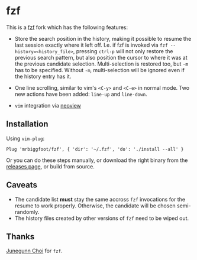 # fzf
This is a [fzf](https://github.com/junegunn/fzf) fork which has the following
features:

- Store the search position in the history, making it possible to resume the
  last session exactly where it left off. I.e. if fzf is invoked via `fzf
  --history=<history_file>`, pressing `ctrl-p` will not only restore the
  previous search pattern, but also position the cursor to where it was at the
  previous candidate selection. Multi-selection is restored too, but `-m` has
  to be specified. Without `-m`, multi-selection will be ignored even if the
  history entry has it.

- One line scrolling, similar to vim's `<C-y>` and `<C-e>` in normal mode.
  Two new actions have been added: `line-up` and `line-down`.

- `vim` integration via [neoview](https://github.com/mrbiggfoot/neoview)

## Installation
Using `vim-plug`:
```
Plug 'mrbiggfoot/fzf', { 'dir': '~/.fzf', 'do': './install --all' }
```
Or you can do these steps manually, or download the right binary from the
[releases page](https://github.com/mrbiggfoot/fzf-bin/releases), or build from
source.

## Caveats
- The candidate list **must** stay the same accross `fzf` invocations for the
  resume to work properly. Otherwise, the candidate will be chosen
  semi-randomly.
- The history files created by other versions of `fzf` need to be wiped out.

## Thanks
[Junegunn Choi](https://github.com/junegunn) for `fzf`.
